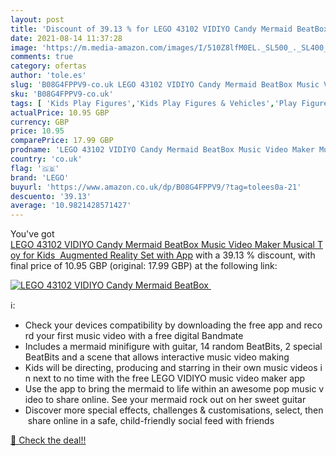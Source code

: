 ```yaml
---
layout: post
title: 'Discount of 39.13 % for LEGO 43102 VIDIYO Candy Mermaid BeatBox '
date: 2021-08-14 11:37:28
image: 'https://m.media-amazon.com/images/I/510Z8lfM0EL._SL500_._SL400_.jpg'
comments: true
category: ofertas
author: 'tole.es'
slug: 'B08G4FPPV9-co.uk LEGO 43102 VIDIYO Candy Mermaid BeatBox Music Video...'
sku: 'B08G4FPPV9-co.uk'
tags: [ 'Kids Play Figures','Kids Play Figures & Vehicles','Play Figure Playsets','Toys & Games','Toys Store','lego', ]
actualPrice: 10.95 GBP
currency: GBP
price: 10.95
comparePrice: 17.99 GBP
prodname: 'LEGO 43102 VIDIYO Candy Mermaid BeatBox Music Video Maker Musical Toy for Kids  Augmented Reality Set with App'
country: 'co.uk'
flag: '🇬🇧'
brand: 'LEGO'
buyurl: 'https://www.amazon.co.uk/dp/B08G4FPPV9/?tag=tolees0a-21'
descuento: '39.13'
average: '10.9821428571427'
---
```


You've got [LEGO 43102 VIDIYO Candy Mermaid BeatBox Music Video Maker Musical Toy for Kids  Augmented Reality Set with App](https://www.amazon.co.uk/dp/B08G4FPPV9/?tag=tolees0a-21) with a  39.13 % discount, with final price of 10.95 GBP (original: 17.99 GBP) at the following link:

[![LEGO 43102 VIDIYO Candy Mermaid BeatBox ](https://m.media-amazon.com/images/I/510Z8lfM0EL._SL500_._SL400_.jpg)](https://www.amazon.co.uk/dp/B08G4FPPV9/?tag=tolees0a-21)

ℹ️:

- Check your devices compatibility by downloading the free app and record your first music video with a free digital Bandmate
- Includes a mermaid minifigure with guitar, 14 random BeatBits, 2 special BeatBits and a scene that allows interactive music video making
- Kids will be directing, producing and starring in their own music videos in next to no time with the free LEGO VIDIYO music video maker app
- Use the app to bring the mermaid to life within an awesome pop music video to share online. See your mermaid rock out on her sweet guitar
- Discover more special effects, challenges & customisations, select, then share online in a safe, child-friendly social feed with friends

[🛒 Check the deal!!](https://www.amazon.co.uk/dp/B08G4FPPV9/?tag=tolees0a-21)

